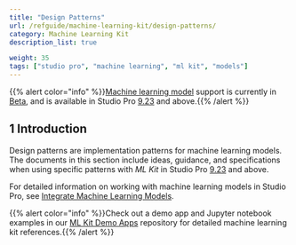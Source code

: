 ```yaml
---
title: "Design Patterns"
url: /refguide/machine-learning-kit/design-patterns/
category: Machine Learning Kit
description_list: true

weight: 35
tags: ["studio pro", "machine learning", "ml kit", "models"]
---
```

{{% alert color="info" %}}[Machine learning model](/refguide/machine-learning-kit/) support is currently in [Beta](/releasenotes/beta-features/), and is available in Studio Pro [9.23](/releasenotes/studio-pro/9.23/) and above.{{% /alert %}}

## 1 Introduction

Design patterns are implementation patterns for machine learning models. The documents in this section include ideas, guidance, and specifications when using specific patterns with *ML Kit* in Studio Pro [9.23](/releasenotes/studio-pro/9.23/) and above.

For detailed information on working with machine learning models in Studio Pro, see [Integrate Machine Learning Models](/refguide/machine-learning-kit/).

{{% alert color="info" %}}Check out a demo app and Jupyter notebook examples in our [ML Kit Demo Apps](https://github.com/mendix/mlkit-demo-apps) repository for detailed machine learning kit references.{{% /alert %}}